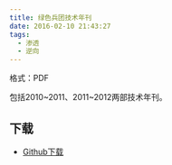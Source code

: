 ```yaml
---
title: 绿色兵团技术年刊
date: 2016-02-10 21:43:27
tags:
  - 渗透
  - 逆向
---
```


格式：PDF

包括2010~2011、2011~2012两部技术年刊。

## 下载 ##

+ [Github下载](https://github.com/it-ebooks/ebooks/raw/master/%E7%BB%BF%E8%89%B2%E5%85%B5%E5%9B%A2%E6%8A%80%E6%9C%AF%E5%B9%B4%E5%88%8A.7z)
